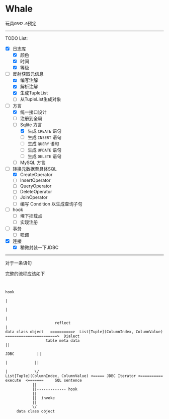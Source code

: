 # Whale

玩具`ORM2.0`预定

-------------------------

TODO List:

- [x] 日志库
    - [x] 颜色
    - [x] 时间
    - [x] 等级
- [ ] 反射获取元信息
    - [x] 编写注解
    - [x] 解析注解
    - [x] 生成TupleList
    - [ ] 从TupleList生成对象
- [ ] 方言
    - [x] 统一接口设计
    - [ ] 注册到全局
    - [ ] Sqlite 方言
        - [x] 生成 `CREATE` 语句
        - [ ] 生成 `INSERT` 语句
        - [ ] 生成 `QUERY` 语句
        - [ ] 生成 `UPDATE` 语句
        - [ ] 生成 `DELETE` 语句
    - [ ] MySQL 方言
- [ ] 转换元数据至具体SQL
    - [x] CreateOperator
    - [ ] InsertOperator
    - [ ] QueryOperator
    - [ ] DeleteOperator
    - [ ] JoinOperator
    - [ ] 编写 Condition 以生成查询子句
- [ ] hook
    - [ ] 埋下挂载点
    - [ ] 实现注册
- [ ] 事务
    - [ ] 嗯调
- [x] 连接
    - [x] 稍微封装一下JDBC

-----------------------------
对于一条语句

完整的流程应该如下

```text
       
                                                                               hook
                                                                                |
                                                                                |
                                                                                |
                      reflect                                                   |
data class object   ==========>  List[Tuple](ColumnIndex, ColumnValue) =======================>  Dialect
                  table meta data                                                                  ||
                                                                                     JDBC          ||
                                                                                      |            ||
                                                                                      |            \/
List[Tuple](ColumnIndex, ColumnValue) <===== JDBC Iterator <==========   execute  <=======     SQL sentence
            ||
            ||------------- hook
            ||  
            ||  invoke
            ||
            \/
     data class object



```